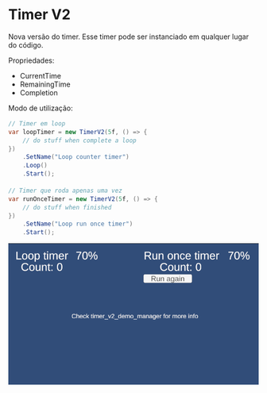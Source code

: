# Timer V2

Nova versão do timer. Esse timer pode ser instanciado em qualquer lugar do código.

Propriedades:

- CurrentTime
- RemainingTime
- Completion

Modo de utilização:

```csharp
// Timer em loop
var loopTimer = new TimerV2(5f, () => {
    // do stuff when complete a loop
})
    .SetName("Loop counter timer")
    .Loop()
    .Start();

// Timer que roda apenas uma vez
var runOnceTimer = new TimerV2(5f, () => {
    // do stuff when finished
})
    .SetName("Loop run once timer")
    .Start();
```

![exemplo de utilização](../../Docs/timer_v2_demo.PNG)